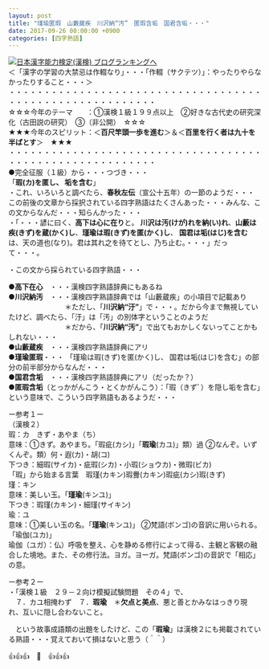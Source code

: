 ```yaml
---
layout: post
title: "瑾瑜匿瑕　山藪蔵疾　川沢納“汚”　匿瑕含垢　国君含垢・・・"
date: 2017-09-26 00:00:00 +0900
categories: [四字熟語]
---
```


[![](/syuusyuu9701/assets/images/瑾瑜匿瑕-山藪蔵疾-川沢納“汚”-匿瑕含垢-国君含垢・・・-br_c_3028_1.gif)](http://blog.with2.net/link.php?1659096:3028 "日本漢字能力検定(漢検) ブログランキングへ")[日本漢字能力検定(漢検) ブログランキングへ](http://blog.with2.net/link.php?1659096:3028)  
＜「漢字の学習の大禁忌は作輟なり」・・・「作輟（サクテツ）」：やったりやらなかったりすること・・・＞  
・・・・・・・・・・・・・・・・・・・・・・・・・・・・・・・・・・・・・・・・・・・・・・・・・・・・・・・・・  
☆☆☆今年のテーマ　　：①漢検１級１９９点以上　②好きな古代史の研究深化（古田説の研究）　③（非公開）　☆☆☆　　  
★★★今年のスピリット：＜**百尺竿頭一歩を進む**＞＆＜**百里を行く者は九十を半ばとす**＞　★★★  
・・・・・・・・・・・・・・・・・・・・・・・・・・・・・・・・・・・・・・・・・・・・・・・・・・・・・・・・・  
●完全征服（１級）から・・・つづき・・・  
「**瑕(カ)を匿し、 垢を含む**」  
・これ、いろいろと調べたら、**春秋左伝**（宣公十五年）の一節のようだ・・・この前後の文章から採択されている四字熟語はたくさんあった・・・みんな、この文からなんだ・・・知らんかった・・・  
・「・・・諺に曰く、**高下は心に在り**と。 **川沢は汚(けが)れを納(い)れ**、**山藪は疾(きず)を蔵(かく)し**、**瑾瑜は瑕(きず)を匿(かく)し**、 **国君は垢(はじ)を含む**は、天の道也(なり)。君は其れ之を待てとし、乃ち止む。・・・」だって・・・。  
  
・この文から採られている四字熟語・・・  
  
●**高下在心**　・・・漢検四字熟語辞典にもあるね  
●**川沢納汚**　・・・漢検四字熟語辞典では「山藪蔵疾」の小項目で記載あり  
　　　　　　　　＊ただし、「**川沢納“汙”**」で・・・。だから今まで無視していたけど、調べたら、「汙」は「汚」の別体字ということのようだ  
　　　　　　　　＊だから、「**川沢納“汚”**」で出てもおかしくないってことかもしれない・・・  
●**山藪蔵疾**　・・・漢検四字熟語辞典にアリ  
●**瑾瑜匿瑕**・・・ 「瑾瑜は瑕(きず)を匿(かく)し、 国君は垢(はじ)を含む」の部分の前半部分からなんだ・・・  
●**国君含垢**　・・・漢検四字熟語辞典にアリ（だったか？）  
●**匿瑕含垢**（とっかがんこう・とくかがんこう）：「瑕（きずﾞ）を隠し垢を含む」という意味で、こういう四字熟語もあるようだ・・・  
  
ー参考１ー  
（漢検２）  
瑕：カ　きず・あやま（ち）  
意味：①きず。あやまち。「瑕疵(カシ)」「**瑕瑜**(カユ)」類）過 ②なんぞ。いずくんぞ。類）何・遐(カ)・胡(コ)  
下つき：細瑕(サイカ)・疵瑕(シカ)・小瑕(ショウカ)・微瑕(ビカ)  
「瑕」から始まる言葉　瑕瑾(カキン)瑕釁(カキン)瑕疵(カシ)瑕(きず)  
瑾：キン  
意味：美しい玉。「**瑾瑜**(キンユ)」  
下つき：瑕瑾(カキン)・細瑾(サイキン)  
瑜：ユ  
意味：①美しい玉の名。「**瑾瑜**(キンユ)」 ②梵語(ボンゴ)の音訳に用いられる。「瑜伽(ユカ)」  
瑜伽（ユガ）：仏）呼吸を整え、心を静める修行によって得る、主観と客観の融合した境地。また、その修行法。ヨガ。ヨーガ。梵語(ボンゴ)の音訳で「相応」の意。  
  
ー参考２ー  
・「漢検１級　２９－２向け模擬試験問題　その４」で、  
　７．カユ相掩わず　７．**瑕瑜**　＊**欠点と美点**、悪と善とかみなはっきり現れ、互いに隠し合わないこと。  
  
　という故事成語類の出題をしたけど、この「**瑕瑜**」は漢検２にも掲載されている熟語・・・覚えておいて損はないと思う（＾＾）  
  
👍👍👍　🐔　👍👍👍